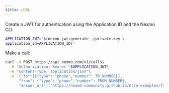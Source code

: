 ```yaml
---
title: cURL
---
```


Create a JWT for authentication using the Application ID and the Nexmo CLI:

```bash
APPLICATION_JWT="$(nexmo jwt:generate ./private.key \
application_id=APPLICATION_ID)"
```

Make a call:

```bash
curl -X POST https://api.nexmo.com/v1/calls\
  -H "Authorization: Bearer "$APPLICATION_JWT\
  -H "Content-Type: application/json"\
  -d '{"to":[{"type": "phone","number": TO_NUMBER}],
      "from": {"type": "phone","number": FROM_NUMBER},
      "answer_url":["https://nexmo-community.github.io/ncco-examples/first_call_talk.json"]}'
```
